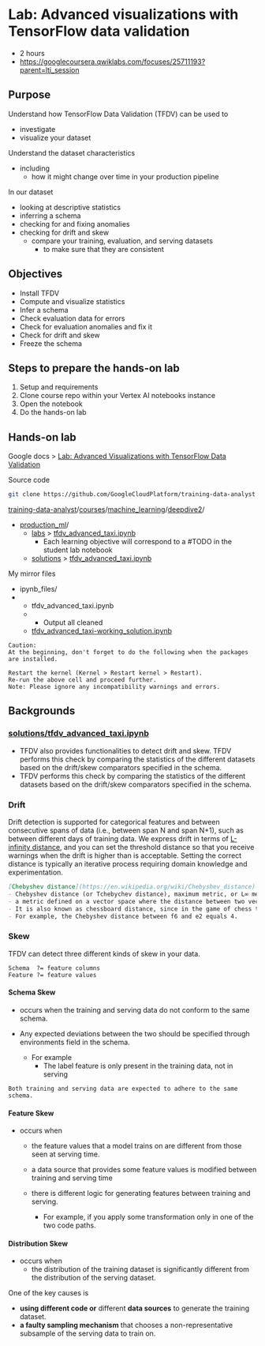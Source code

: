 # Lab: Advanced visualizations with TensorFlow data validation

- 2 hours
- https://googlecoursera.qwiklabs.com/focuses/25711193?parent=lti_session

## Purpose

Understand how TensorFlow Data Validation (TFDV) can be used to 

- investigate
- visualize your dataset

Understand the dataset characteristics

- including
  - how it might change over time in your production pipeline

In our dataset

- looking at descriptive statistics
- inferring a schema
- checking for and fixing anomalies
- checking for drift and skew
  - compare your training, evaluation, and serving datasets
    - to make sure that they are consistent

## Objectives

- Install TFDV
- Compute and visualize statistics
- Infer a schema
- Check evaluation data for errors
- Check for evaluation anomalies and fix it
- Check for drift and skew
- Freeze the schema

## Steps to prepare the hands-on lab

1. Setup and requirements
2. Clone course repo within your Vertex AI notebooks instance
3. Open the notebook
4. Do the hands-on lab

## Hands-on lab 

Google docs > [Lab: Advanced Visualizations with TensorFlow Data Validation](https://docs.google.com/document/d/1MLvUG0Bdm0vqhRWeK2k_95dyX1b7ncNi5Bb5cEQ5UhE/edit#heading=h.eg0a9rka5ueb) 

Source code

```bash
git clone https://github.com/GoogleCloudPlatform/training-data-analyst
```

[training-data-analyst](https://github.com/GoogleCloudPlatform/training-data-analyst)/[courses](https://github.com/GoogleCloudPlatform/training-data-analyst/tree/master/courses)/[machine_learning](https://github.com/GoogleCloudPlatform/training-data-analyst/tree/master/courses/machine_learning)/[deepdive2](https://github.com/GoogleCloudPlatform/training-data-analyst/tree/master/courses/machine_learning/deepdive2)/

- [production_ml](https://github.com/GoogleCloudPlatform/training-data-analyst/tree/master/courses/machine_learning/deepdive2/production_ml)/
  - [labs](https://github.com/GoogleCloudPlatform/training-data-analyst/tree/master/courses/machine_learning/deepdive2/production_ml/labs) > [tfdv_advanced_taxi.ipynb](https://github.com/GoogleCloudPlatform/training-data-analyst/blob/master/courses/machine_learning/deepdive2/production_ml/labs/tfdv_advanced_taxi.ipynb)
    - Each learning objective will correspond to a #TODO in the student lab notebook
  - [solutions](https://github.com/GoogleCloudPlatform/training-data-analyst/tree/master/courses/machine_learning/deepdive2/production_ml/solutions) > [tfdv_advanced_taxi.ipynb](https://github.com/GoogleCloudPlatform/training-data-analyst/blob/master/courses/machine_learning/deepdive2/production_ml/solutions/tfdv_advanced_taxi.ipynb)

My mirror files

- ipynb_files/
- - tfdv_advanced_taxi.ipynb
  - - Output all cleaned
  - [tfdv_advanced_taxi-working_solution.ipynb](ipynb_files/tfdv_advanced_taxi-working_solution.ipynb)

```
Caution:
At the beginning, don't forget to do the following when the packages are installed.

Restart the kernel (Kernel > Restart kernel > Restart).
Re-run the above cell and proceed further.
Note: Please ignore any incompatibility warnings and errors.
```



## Backgrounds

### [solutions/tfdv_advanced_taxi.ipynb](https://github.com/GoogleCloudPlatform/training-data-analyst/blob/master/courses/machine_learning/deepdive2/production_ml/solutions/tfdv_advanced_taxi.ipynb)

- TFDV also provides functionalities to detect drift and skew.  TFDV  performs this check by comparing the statistics of the different  datasets based on the drift/skew comparators specified in the schema. 
- TFDV performs this check by comparing the statistics of the different  datasets based on the drift/skew comparators specified in the schema.

### Drift

Drift detection is supported for categorical features and between consecutive spans of data (i.e., between span N and span N+1), such as between  different days of training data.  We express drift in terms of [L-infinity distance](https://en.wikipedia.org/wiki/Chebyshev_distance), and you can set the threshold distance so that you receive warnings  when the drift is higher than is acceptable.  Setting the correct  distance is typically an iterative process requiring domain knowledge  and experimentation.

```markdown
[Chebyshev distance](https://en.wikipedia.org/wiki/Chebyshev_distance)
- Chebyshev distance (or Tchebychev distance), maximum metric, or L∞ metric[1]
- a metric defined on a vector space where the distance between two vectors is the greatest of their differences along any coordinate dimension.
- It is also known as chessboard distance, since in the game of chess the minimum number of moves needed by a king to go from one square on a chessboard to another equals the Chebyshev distance between the centers of the squares, if the squares have side length one, as represented in 2-D spatial coordinates with axes aligned to the edges of the board.[3] 
- For example, the Chebyshev distance between f6 and e2 equals 4.
```

### Skew

TFDV can detect three different kinds of skew in your data.

```
Schema  ?= feature columns
Feature ?= feature values
```

#### Schema Skew

- occurs when the  training and serving data do not conform to the same schema.

- Any expected deviations between the two should be  specified through environments field in the schema.
  - For example
    - The label feature is only present in the training data, not in serving

```
Both training and serving data are expected to adhere to the same schema.
```

#### Feature Skew

- occurs when 

  - the feature values that a model trains on are different from those seen at serving time. 

  - a data source that provides some feature values is modified between training and serving time

  - there is different logic for generating features between training  and serving. 
    - For example, if you apply some transformation only in one  of the two code paths.

#### Distribution Skew

- occurs when 
  - the distribution of the training dataset is significantly different from the distribution of the serving dataset. 

One of the key causes is 

- **using different code or** different **data sources** to generate the training dataset.
- **a faulty sampling mechanism** that chooses a non-representative subsample of the serving data to train on.

